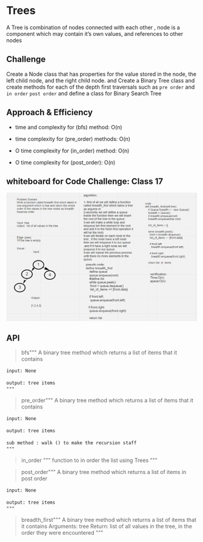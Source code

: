 # Trees
<!-- Short summary or background information -->
A Tree is combination of nodes connected with each other ,  node is a component which may contain it’s own values, and references to other nodes

## Challenge
<!-- Description of the challenge -->
Create a Node class that has properties for the value stored in the node, the left child node, and the right child node. and Create a Binary Tree class and create methods for each of the depth first traversals such as `pre order` and `in order` `post order`  and define a class for Binary Search Tree

## Approach & Efficiency
<!-- What approach did you take? Why? What is the Big O space/time for this approach? -->

* time and complexity for (bfs) method: O(n)

* time complexity for (pre_order) methods: O(n)

* O time complexity for (in_order) method: O(n)

* O time complexity for (post_order): O(n)


## whiteboard for Code Challenge: Class 17

![code17](../../codechallenege17.png)




## API
<!-- Description of each method publicly available in each of your trees -->
>bfs"""
    A binary tree method which returns a list of items that it contains

    input: None

    output: tree items
    """




>pre_order"""
    A binary tree method which returns a list of items that it contains

    input: None

    output: tree items

    sub method : walk () to make the recursion staff
    """


>in_order """
    function to in order the list using Trees
    """




>post_order"""
    A binary tree method which returns a list of items in post order

    input: None

    output: tree items
    """



>breadth_first"""
    A binary tree method which returns a list of items that it contains
    Arguments: tree
    Return: list of all values in the tree, in the order they were encountered
    """
